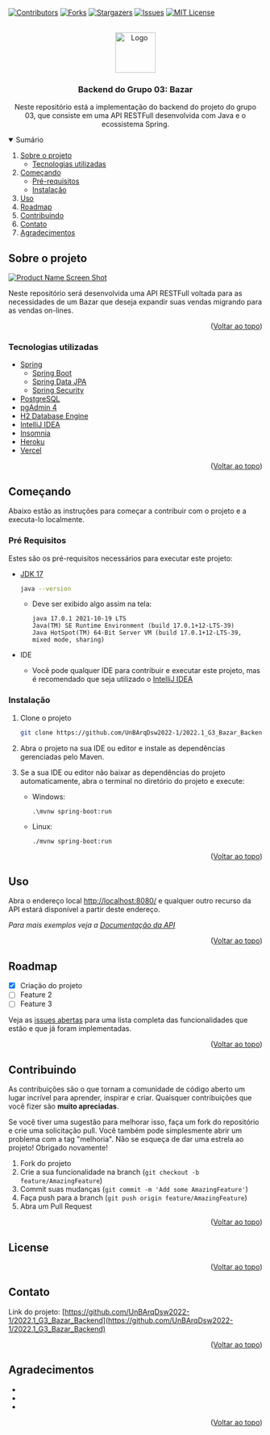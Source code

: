 <div id="top"></div>

[![Contributors][contributors-shield]][contributors-url]
[![Forks][forks-shield]][forks-url]
[![Stargazers][stars-shield]][stars-url]
[![Issues][issues-shield]][issues-url]
[![MIT License][license-shield]][license-url]

<!-- PROJECT LOGO -->
<br />
<div align="center">
  <a href="https://github.com/UnBArqDsw2022-1/2022.1_G3_Bazar_Backend">
    <img src="images/logo.png" alt="Logo" width="80" height="80">
  </a>

<h3 align="center">
  Backend do Grupo 03: Bazar
</h3>

  <p align="center">
    Neste repositório está a implementação do backend do projeto do grupo 03, que consiste em uma API RESTFull desenvolvida com Java e o ecossistema Spring.
  </p>
</div>

<!-- Summary -->
<details open>
  <summary>Sumário</summary>
  <ol>
    <li>
      <a href="#sobre-o-projeto">
        Sobre o projeto
      </a>
      <ul>
        <li>
          <a href="#tecnologias-utilizadas">
            Tecnologias utilizadas
          </a>
        </li>
      </ul>
    </li>
    <li>
      <a href="#começando">
        Começando
      </a>
      <ul>
        <li>
          <a href="#pré-requisitos">
            Pré-requisitos
          </a>
        </li>
        <li>
          <a href="#instalação">
            Instalação
          </a>
        </li>
      </ul>
    </li>
    <li><a href="#uso">Uso</a></li>
    <li><a href="#roadmap">Roadmap</a></li>
    <li><a href="#contribuindo">Contribuindo</a></li>
    <li><a href="#contato">Contato</a></li>
    <li><a href="#agradecimentos">Agradecimentos</a></li>
  </ol>
</details>

<!-- ABOUT THE PROJECT -->

## Sobre o projeto

[![Product Name Screen Shot][product-screenshot]](https://spring.io/)

Neste repositório será desenvolvida uma API RESTFull voltada para as necessidades de um Bazar que deseja expandir suas vendas migrando para as vendas on-lines.

<p align="right">(<a href="#top">Voltar ao topo</a>)</p>

### Tecnologias utilizadas

- [Spring](https://spring.io/)
  - [Spring Boot](https://spring.io/projects/spring-boot)
  - [Spring Data JPA](https://spring.io/projects/spring-data-jpa)
  - [Spring Security](https://spring.io/projects/spring-security)
- [PostgreSQL](https://www.postgresql.org/)
- [pgAdmin 4](https://www.pgadmin.org/)
- [H2 Database Engine](https://www.h2database.com/html/main.html)
- [IntelliJ IDEA](https://www.jetbrains.com/pt-br/idea/)
- [Insomnia](https://insomnia.rest/download)
- [Heroku](https://www.heroku.com/)
- [Vercel](https://vercel.com/)

<p align="right">(<a href="#top">Voltar ao topo</a>)</p>

<!-- GETTING STARTED -->

## Começando

Abaixo estão as instruções para começar a contribuir com o projeto e a executa-lo localmente.

### Pré Requisitos

Estes são os pré-requisitos necessários para executar este projeto:

- [JDK 17](https://www.oracle.com/java/technologies/javase/jdk17-archive-downloads.html)
  
  ```sh
  java --version
  ```
  - Deve ser exibido algo assim na tela:
  
    ```
    java 17.0.1 2021-10-19 LTS
    Java(TM) SE Runtime Environment (build 17.0.1+12-LTS-39)
    Java HotSpot(TM) 64-Bit Server VM (build 17.0.1+12-LTS-39, mixed mode, sharing)
    ```
- IDE

  - Você pode qualquer IDE para contribuir e executar este projeto, mas é recomendado que seja utilizado o [IntelliJ IDEA](https://www.jetbrains.com/pt-br/idea/)

### Instalação

1. Clone o projeto
   ```sh
   git clone https://github.com/UnBArqDsw2022-1/2022.1_G3_Bazar_Backend.git
   ```
2. Abra o projeto na sua IDE ou editor e instale as dependências gerenciadas pelo Maven.

3. Se a sua IDE ou editor não baixar as dependências do projeto automaticamente, abra o terminal no diretório do projeto e execute:

   - Windows:
      ```
      .\mvnw spring-boot:run
     ``` 
   - Linux: 
      ```
      ./mvnw spring-boot:run
      ```
  

<p align="right">(<a href="#top">Voltar ao topo</a>)</p>

<!-- USAGE EXAMPLES -->

## Uso

Abra o endereço local [http://localhost:8080/](http://localhost:8080/) e qualquer outro recurso da API estará disponível a partir deste endereço.

_Para mais exemplos veja a [Documentação da API](https://example.com)_

<p align="right">(<a href="#top">Voltar ao topo</a>)</p>

<!-- ROADMAP -->

## Roadmap

- [x] Criação do projeto
- [ ] Feature 2
- [ ] Feature 3

Veja as [issues abertas](https://github.com/UnBArqDsw2022-1/2022.1_G3_Bazar_Backend/issues) para uma lista completa das funcionalidades que estão e que já foram implementadas.

<p align="right">(<a href="#top">Voltar ao topo</a>)</p>

<!-- CONTRIBUTING -->

## Contribuindo

As contribuições são o que tornam a comunidade de código aberto um lugar incrível para aprender, inspirar e criar. Quaisquer contribuições que você fizer são **muito apreciadas**.

Se você tiver uma sugestão para melhorar isso, faça um fork do repositório e crie uma solicitação pull. Você também pode simplesmente abrir um problema com a tag "melhoria".
Não se esqueça de dar uma estrela ao projeto! Obrigado novamente!

1. Fork do projeto
2. Crie a sua funcionalidade na branch (`git checkout -b feature/AmazingFeature`)
3. Commit suas mudanças (`git commit -m 'Add some AmazingFeature'`)
4. Faça push para a branch (`git push origin feature/AmazingFeature`)
5. Abra um Pull Request

<p align="right">(<a href="#top">Voltar ao topo</a>)</p>

<!-- LICENSE -->

## License

<p align="right">(<a href="#top">Voltar ao topo</a>)</p>

<!-- CONTACT -->

## Contato

Link do projeto: [https://github.com/UnBArqDsw2022-1/2022.1_G3_Bazar_Backend](https://github.com/UnBArqDsw2022-1/2022.1_G3_Bazar_Backend)

<p align="right">(<a href="#top">Voltar ao topo</a>)</p>

<!-- ACKNOWLEDGMENTS -->

## Agradecimentos

- []()
- []()
- []()

<p align="right">(<a href="#top">Voltar ao topo</a>)</p>

<!-- MARKDOWN LINKS & IMAGES -->
<!-- https://www.markdownguide.org/basic-syntax/#reference-style-links -->

[contributors-shield]: https://img.shields.io/github/contributors/UnBArqDsw2022-1/2022.1_G3_Bazar_Backend.svg?style=for-the-badge
[contributors-url]: https://github.com/UnBArqDsw2022-1/2022.1_G3_Bazar_Backend/graphs/contributors
[forks-shield]: https://img.shields.io/github/forks/UnBArqDsw2022-1/2022.1_G3_Bazar_Backend.svg?style=for-the-badge
[forks-url]: https://github.com/UnBArqDsw2022-1/2022.1_G3_Bazar_Backend/network/members
[stars-shield]: https://img.shields.io/github/stars/UnBArqDsw2022-1/2022.1_G3_Bazar_Backend.svg?style=for-the-badge
[stars-url]: https://github.com/UnBArqDsw2022-1/2022.1_G3_Bazar_Backend/stargazers
[issues-shield]: https://img.shields.io/github/issues/UnBArqDsw2022-1/2022.1_G3_Bazar_Backend.svg?style=for-the-badge
[issues-url]: https://github.com/UnBArqDsw2022-1/2022.1_G3_Bazar_Backend/issues
[license-shield]: https://img.shields.io/github/license/UnBArqDsw2022-1/2022.1_G3_Bazar_Backend.svg?style=for-the-badge
[license-url]: https://github.com/UnBArqDsw2022-1/2022.1_G3_Bazar_Backend/blob/master/LICENSE.txt
[linkedin-shield]: https://img.shields.io/badge/-LinkedIn-black.svg?style=for-the-badge&logo=linkedin&colorB=555
[linkedin-url]: https://linkedin.com/in/linkedin_username
[product-screenshot]: https://spring.io/images/spring-logo-9146a4d3298760c2e7e49595184e1975.svg
